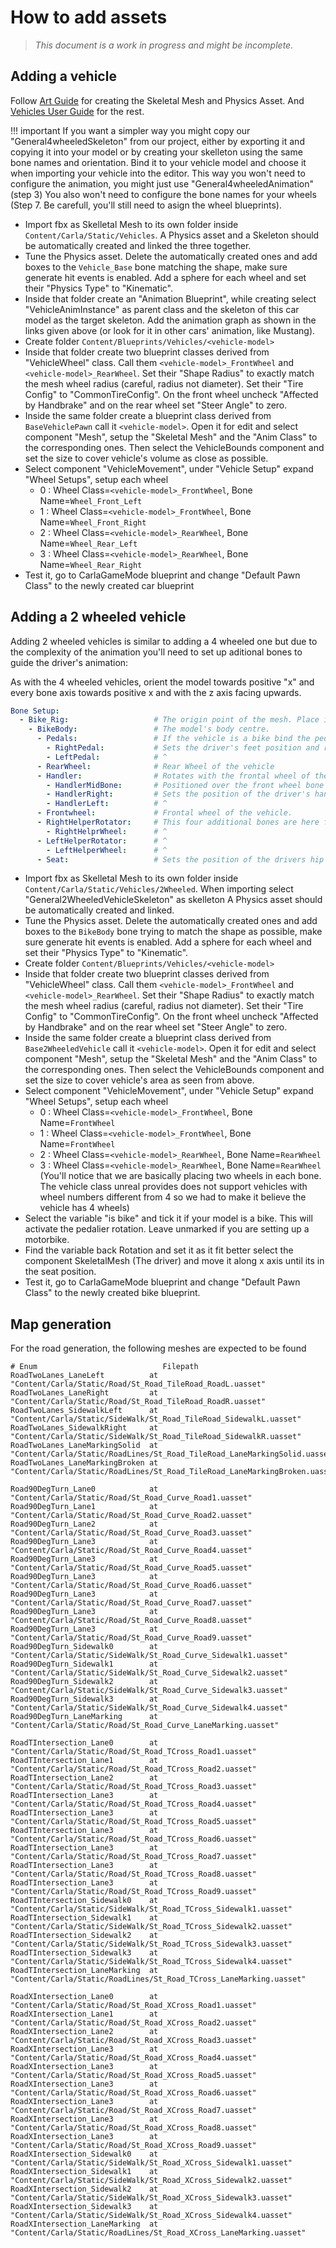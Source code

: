 <h1>How to add assets</h1>

> _This document is a work in progress and might be incomplete._

Adding a vehicle
----------------

Follow
[Art Guide](https://docs.unrealengine.com/latest/INT/Engine/Physics/Vehicles/VehcileContentCreation/index.html)
for creating the Skeletal Mesh and Physics Asset. And
[Vehicles User Guide](https://docs.unrealengine.com/latest/INT/Engine/Physics/Vehicles/VehicleUserGuide/)
for the rest.

!!! important
    If you want a simpler way you might copy our "General4wheeledSkeleton" from our project, either by
    exporting it and copying it into your model or by creating your skelleton using the same bone names and orientation.
    Bind it to your vehicle model and choose it when importing your vehicle into the editor.
    This way you won't need to configure the animation, you might just use "General4wheeledAnimation" (step 3)
    You also won't need to configure the bone names for your wheels (Step 7. Be carefull, you'll still need to asign the wheel blueprints).


  * Import fbx as Skelletal Mesh to its own folder inside `Content/Carla/Static/Vehicles`. A Physics asset and a Skeleton should be automatically created and linked the three together.
  * Tune the Physics asset. Delete the automatically created ones and add boxes to the `Vehicle_Base` bone matching the shape, make sure generate hit events is enabled. Add a sphere for each wheel and set their "Physics Type" to "Kinematic".
  * Inside that folder create an "Animation Blueprint", while creating select "VehicleAnimInstance" as parent class and the skeleton of this car model as the target skeleton. Add the animation graph as shown in the links given above (or look for it in other cars' animation, like Mustang).
  * Create folder `Content/Blueprints/Vehicles/<vehicle-model>`
  * Inside that folder create two blueprint classes derived from "VehicleWheel" class. Call them `<vehicle-model>_FrontWheel` and `<vehicle-model>_RearWheel`. Set their "Shape Radius" to exactly match the mesh wheel radius (careful, radius not diameter). Set their "Tire Config" to "CommonTireConfig". On the front wheel uncheck "Affected by Handbrake" and on the rear wheel set "Steer Angle" to zero.
  * Inside the same folder create a blueprint class derived from `BaseVehiclePawn` call it `<vehicle-model>`. Open it for edit and select component "Mesh", setup the "Skeletal Mesh" and the "Anim Class" to the corresponding ones. Then select the VehicleBounds component and set the size to cover vehicle's volume as close as possible.
  * Select component "VehicleMovement", under "Vehicle Setup" expand "Wheel Setups", setup each wheel
    - 0 : Wheel Class=`<vehicle-model>_FrontWheel`, Bone Name=`Wheel_Front_Left`
    - 1 : Wheel Class=`<vehicle-model>_FrontWheel`, Bone Name=`Wheel_Front_Right`
    - 2 : Wheel Class=`<vehicle-model>_RearWheel`, Bone Name=`Wheel_Rear_Left`
    - 3 : Wheel Class=`<vehicle-model>_RearWheel`, Bone Name=`Wheel_Rear_Right`
  * Test it, go to CarlaGameMode blueprint and change "Default Pawn Class" to the newly created car blueprint

Adding a 2 wheeled vehicle
--------------------------

Adding 2 wheeled vehicles is similar to adding a 4 wheeled one but due to the complexity of the animation you'll need to set up aditional bones to guide the driver's animation:

As with the 4 wheeled vehicles, orient the model towards positive "x" and every bone axis towards positive x and with the z axis facing upwards.

```yaml
Bone Setup:
  - Bike_Rig:                   # The origin point of the mesh. Place it in the point 0 of the scenecomment
    - BikeBody:                 # The model's body centre.
      - Pedals:                 # If the vehicle is a bike bind the pedalier to this bone, will rotate with the bike acceleration.
        - RightPedal:           # Sets the driver's feet position and rotates with the pedalier if the vehicle is a bike.
        - LeftPedal:            # ^
      - RearWheel:              # Rear Wheel of the vehicle
      - Handler:                # Rotates with the frontal wheel of the vehicle bind the vehicle handler to it.
        - HandlerMidBone:       # Positioned over the front wheel bone to orient the handler with the wheel
        - HandlerRight:         # Sets the position of the driver's hand, no need to bind it to anything.
        - HandlerLeft:          # ^
      - Frontwheel:             # Frontal wheel of the vehicle.
      - RightHelperRotator:     # This four additional bones are here for an obsolete system of making the bike stable by using aditional invisible wheels
        - RightHelprWheel:      # ^
      - LeftHelperRotator:      # ^
        - LeftHelperWheel:      # ^
      - Seat:                   # Sets the position of the drivers hip bone. No need to bind it to anything but place it carefully.
```

  * Import fbx as Skelletal Mesh to its own folder inside `Content/Carla/Static/Vehicles/2Wheeled`. When importing select "General2WheeledVehicleSkeleton" as skelleton A Physics asset should be automatically created and linked.
  * Tune the Physics asset. Delete the automatically created ones and add boxes to the `BikeBody` bone trying to match the shape as possible, make sure generate hit events is enabled. Add a sphere for each wheel and set their "Physics Type" to "Kinematic".
  * Create folder `Content/Blueprints/Vehicles/<vehicle-model>`
  * Inside that folder create two blueprint classes derived from "VehicleWheel" class. Call them `<vehicle-model>_FrontWheel` and `<vehicle-model>_RearWheel`. Set their "Shape Radius" to exactly match the mesh wheel radius (careful, radius not diameter). Set their "Tire Config" to "CommonTireConfig". On the front wheel uncheck "Affected by Handbrake" and on the rear wheel set "Steer Angle" to zero.
  * Inside the same folder create a blueprint class derived from `Base2WheeledVehicle` call it `<vehicle-model>`. Open it for edit and select component "Mesh", setup the "Skeletal Mesh" and the "Anim Class" to the corresponding ones. Then select the VehicleBounds component and set the size to cover vehicle's area as seen from above.
  * Select component "VehicleMovement", under "Vehicle Setup" expand "Wheel Setups", setup each wheel
    - 0 : Wheel Class=`<vehicle-model>_FrontWheel`, Bone Name=`FrontWheel`
    - 1 : Wheel Class=`<vehicle-model>_FrontWheel`, Bone Name=`FrontWheel`
    - 2 : Wheel Class=`<vehicle-model>_RearWheel`, Bone Name=`RearWheel`
    - 3 : Wheel Class=`<vehicle-model>_RearWheel`, Bone Name=`RearWheel`
    (You'll notice that we are basically placing two wheels in each bone. The vehicle class unreal provides does not support vehicles with wheel numbers different from 4 so we had to make it believe the vehicle has 4 wheels)
  * Select the variable "is bike" and tick it if your model is a bike. This will activate the pedalier rotation. Leave unmarked if you are setting up a motorbike.
  * Find the variable back Rotation and set it as it fit better select the component SkeletalMesh (The driver) and move it along x axis until its in the seat position.
  * Test it, go to CarlaGameMode blueprint and change "Default Pawn Class" to the newly created bike blueprint.

Map generation
--------------

For the road generation, the following meshes are expected to be found

```
# Enum                            Filepath
RoadTwoLanes_LaneLeft          at "Content/Carla/Static/Road/St_Road_TileRoad_RoadL.uasset"
RoadTwoLanes_LaneRight         at "Content/Carla/Static/Road/St_Road_TileRoad_RoadR.uasset"
RoadTwoLanes_SidewalkLeft      at "Content/Carla/Static/SideWalk/St_Road_TileRoad_SidewalkL.uasset"
RoadTwoLanes_SidewalkRight     at "Content/Carla/Static/SideWalk/St_Road_TileRoad_SidewalkR.uasset"
RoadTwoLanes_LaneMarkingSolid  at "Content/Carla/Static/RoadLines/St_Road_TileRoad_LaneMarkingSolid.uasset"
RoadTwoLanes_LaneMarkingBroken at "Content/Carla/Static/RoadLines/St_Road_TileRoad_LaneMarkingBroken.uasset"

Road90DegTurn_Lane0            at "Content/Carla/Static/Road/St_Road_Curve_Road1.uasset"
Road90DegTurn_Lane1            at "Content/Carla/Static/Road/St_Road_Curve_Road2.uasset"
Road90DegTurn_Lane2            at "Content/Carla/Static/Road/St_Road_Curve_Road3.uasset"
Road90DegTurn_Lane3            at "Content/Carla/Static/Road/St_Road_Curve_Road4.uasset"
Road90DegTurn_Lane3            at "Content/Carla/Static/Road/St_Road_Curve_Road5.uasset"
Road90DegTurn_Lane3            at "Content/Carla/Static/Road/St_Road_Curve_Road6.uasset"
Road90DegTurn_Lane3            at "Content/Carla/Static/Road/St_Road_Curve_Road7.uasset"
Road90DegTurn_Lane3            at "Content/Carla/Static/Road/St_Road_Curve_Road8.uasset"
Road90DegTurn_Lane3            at "Content/Carla/Static/Road/St_Road_Curve_Road9.uasset"
Road90DegTurn_Sidewalk0        at "Content/Carla/Static/SideWalk/St_Road_Curve_Sidewalk1.uasset"
Road90DegTurn_Sidewalk1        at "Content/Carla/Static/SideWalk/St_Road_Curve_Sidewalk2.uasset"
Road90DegTurn_Sidewalk2        at "Content/Carla/Static/SideWalk/St_Road_Curve_Sidewalk3.uasset"
Road90DegTurn_Sidewalk3        at "Content/Carla/Static/SideWalk/St_Road_Curve_Sidewalk4.uasset"
Road90DegTurn_LaneMarking      at "Content/Carla/Static/Road/St_Road_Curve_LaneMarking.uasset"

RoadTIntersection_Lane0        at "Content/Carla/Static/Road/St_Road_TCross_Road1.uasset"
RoadTIntersection_Lane1        at "Content/Carla/Static/Road/St_Road_TCross_Road2.uasset"
RoadTIntersection_Lane2        at "Content/Carla/Static/Road/St_Road_TCross_Road3.uasset"
RoadTIntersection_Lane3        at "Content/Carla/Static/Road/St_Road_TCross_Road4.uasset"
RoadTIntersection_Lane3        at "Content/Carla/Static/Road/St_Road_TCross_Road5.uasset"
RoadTIntersection_Lane3        at "Content/Carla/Static/Road/St_Road_TCross_Road6.uasset"
RoadTIntersection_Lane3        at "Content/Carla/Static/Road/St_Road_TCross_Road7.uasset"
RoadTIntersection_Lane3        at "Content/Carla/Static/Road/St_Road_TCross_Road8.uasset"
RoadTIntersection_Lane3        at "Content/Carla/Static/Road/St_Road_TCross_Road9.uasset"
RoadTIntersection_Sidewalk0    at "Content/Carla/Static/SideWalk/St_Road_TCross_Sidewalk1.uasset"
RoadTIntersection_Sidewalk1    at "Content/Carla/Static/SideWalk/St_Road_TCross_Sidewalk2.uasset"
RoadTIntersection_Sidewalk2    at "Content/Carla/Static/SideWalk/St_Road_TCross_Sidewalk3.uasset"
RoadTIntersection_Sidewalk3    at "Content/Carla/Static/SideWalk/St_Road_TCross_Sidewalk4.uasset"
RoadTIntersection_LaneMarking  at "Content/Carla/Static/RoadLines/St_Road_TCross_LaneMarking.uasset"

RoadXIntersection_Lane0        at "Content/Carla/Static/Road/St_Road_XCross_Road1.uasset"
RoadXIntersection_Lane1        at "Content/Carla/Static/Road/St_Road_XCross_Road2.uasset"
RoadXIntersection_Lane2        at "Content/Carla/Static/Road/St_Road_XCross_Road3.uasset"
RoadXIntersection_Lane3        at "Content/Carla/Static/Road/St_Road_XCross_Road4.uasset"
RoadXIntersection_Lane3        at "Content/Carla/Static/Road/St_Road_XCross_Road5.uasset"
RoadXIntersection_Lane3        at "Content/Carla/Static/Road/St_Road_XCross_Road6.uasset"
RoadXIntersection_Lane3        at "Content/Carla/Static/Road/St_Road_XCross_Road7.uasset"
RoadXIntersection_Lane3        at "Content/Carla/Static/Road/St_Road_XCross_Road8.uasset"
RoadXIntersection_Lane3        at "Content/Carla/Static/Road/St_Road_XCross_Road9.uasset"
RoadXIntersection_Sidewalk0    at "Content/Carla/Static/SideWalk/St_Road_XCross_Sidewalk1.uasset"
RoadXIntersection_Sidewalk1    at "Content/Carla/Static/SideWalk/St_Road_XCross_Sidewalk2.uasset"
RoadXIntersection_Sidewalk2    at "Content/Carla/Static/SideWalk/St_Road_XCross_Sidewalk3.uasset"
RoadXIntersection_Sidewalk3    at "Content/Carla/Static/SideWalk/St_Road_XCross_Sidewalk4.uasset"
RoadXIntersection_LaneMarking  at "Content/Carla/Static/RoadLines/St_Road_XCross_LaneMarking.uasset"
```
